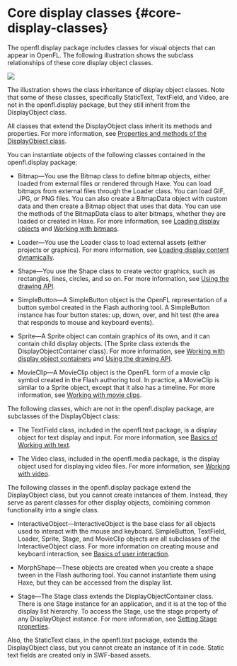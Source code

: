 # Core display classes {#core-display-classes}

The openfl.display package includes classes for visual objects that can appear in OpenFL. The following illustration shows the subclass relationships of these core display object classes.

![](../assets/dp_DisplayObject_subclasses_popup.png)

The illustration shows the class inheritance of display object classes. Note that some of these classes, specifically StaticText, TextField, and Video, are not in the openfl.display package, but they still inherit from the DisplayObject class.

All classes that extend the DisplayObject class inherit its methods and properties. For more information, see [Properties and methods of the DisplayObject class](working-with-display-objects.md#properties-and-methods-of-the-displayobject-class).

You can instantiate objects of the following classes contained in the openfl.display package:

*   Bitmap&mdash;You use the Bitmap class to define bitmap objects, either loaded from external files or rendered through Haxe. You can load bitmaps from external files through the Loader class. You can load GIF, JPG, or PNG files. You can also create a BitmapData object with custom data and then create a Bitmap object that uses that data. You can use the methods of the BitmapData class to alter bitmaps, whether they are loaded or created in Haxe. For more information, see [Loading display objects](loading-display-content-dynamically.md#loading-display-objects) and [Working with bitmaps](../working-with-bitmaps/README.md).

*   Loader&mdash;You use the Loader class to load external assets (either projects or graphics). For more information, see [Loading display content dynamically](loading-display-content-dynamically.md).

*   Shape&mdash;You use the Shape class to create vector graphics, such as rectangles, lines, circles, and so on. For more information, see [Using the drawing API](../using-the-drawing-api/README.md).

*   SimpleButton&mdash;A SimpleButton object is the OpenFL representation of a button symbol created in the Flash authoring tool. A SimpleButton instance has four button states: up, down, over, and hit test (the area that responds to mouse and keyboard events).

*   Sprite&mdash;A Sprite object can contain graphics of its own, and it can contain child display objects. (The Sprite class extends the DisplayObjectContainer class). For more information, see [Working with display object containers](working-with-display-objects\working-with-display-object-containers.md) and [Using the drawing API](../using-the-drawing-api/README.md).

*   MovieClip&mdash;A MovieClip object is the OpenFL form of a movie clip symbol created in the Flash authoring tool. In practice, a MovieClip is similar to a Sprite object, except that it also has a timeline. For more information, see [Working with movie clips](../working-with-movie-clips/README.md).

The following classes, which are not in the openfl.display package, are subclasses of the DisplayObject class:

*   The TextField class, included in the openfl.text package, is a display object for text display and input. For more information, see [Basics of Working with text](../basics-of-working-with-text/README.md).

<!-- 
*   The TextLine class, included in the openfl.text.engine package, is the display object used to display lines of text composed by the Flash Text Engine and the Text Layout Framework. For more information, see

    "Using the Flash

    Text Engine" on page 397

    and

    "Using the Text Layout Framework" on page 426

    .
-->

*   The Video class, included in the openfl.media package, is the display object used for displaying video files. For more information, see [Working with video](../working-with-video/README.md).

The following classes in the openfl.display package extend the DisplayObject class, but you cannot create instances of them. Instead, they serve as parent classes for other display objects, combining common functionality into a single class.

<!-- 
*   AVM1Movie&mdash;The AVM1Movie class is used to represent loaded projects that are authored in Haxe 1.0 and 2.0.
*   DisplayObjectContainer&mdash;The Loader, Stage, Sprite, and MovieClip classes each extend the DisplayObjectContainer class. For more information, see

    "Working with display object containers" on page 159

    .
-->

*   InteractiveObject&mdash;InteractiveObject is the base class for all objects used to interact with the mouse and keyboard. SimpleButton, TextField, Loader, Sprite, Stage, and MovieClip objects are all subclasses of the InteractiveObject class. For more information on creating mouse and keyboard interaction, see [Basics of user interaction](../basics-of-user-interaction/README.md).

*   MorphShape&mdash;These objects are created when you create a shape tween in the Flash authoring tool. You cannot instantiate them using Haxe, but they can be accessed from the display list.

*   Stage&mdash;The Stage class extends the DisplayObjectContainer class. There is one Stage instance for an application, and it is at the top of the display list hierarchy. To access the Stage, use the stage property of any DisplayObject instance. For more information, see [Setting Stage properties](working-with-display-objects\setting-stage-properties.md).

Also, the StaticText class, in the openfl.text package, extends the DisplayObject class, but you cannot create an instance of it in code. Static text fields are created only in SWF-based assets.

<!--

The following classes are not display objects or display object containers, and do not appear in the display list, but do display graphics on the stage. These classes draw into a rectangle, called a viewport, positioned relative to the stage.

*   &mdash;The StageVideo class displays video content, using hardware acceleration, when possible. This class is available starting in OpenFL 10.2\. For more information, see

    "Using the StageVideo class for hardware

    accelerated presentation" on page 512

    .
*   StageWebView&mdash;The StageWebView class displays HTML content. This class is available starting in AIR 2.5\. For more information, see

    "StageWebView objects" on page 1026

    .

The following fl.display classes provide functionality that parallels the openfl.display.Loader and LoaderInfo classes. Use these classes instead of their openfl.display counterparts if you are developing in the Flash Professional environment (CS5.5 or later). In that environment, these classes help solve issues involving TLF with RSL preloading. For more information, see

"Using the ProLoader and ProLoaderInfo classes" on page 202

.

*   fl.display.ProLoader—Analogous to openfl.display.Loader
*   fl.display.ProLoaderInfo—Analogous to openfl.display.LoaderInfo

-->